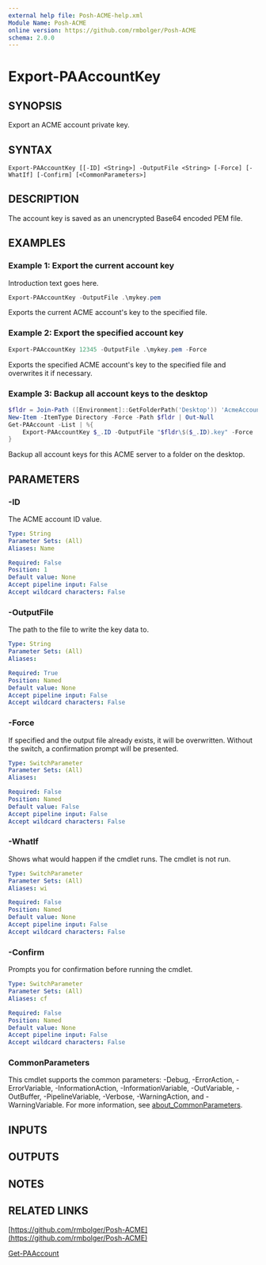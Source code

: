 ```yaml
---
external help file: Posh-ACME-help.xml
Module Name: Posh-ACME
online version: https://github.com/rmbolger/Posh-ACME
schema: 2.0.0
---
```


# Export-PAAccountKey

## SYNOPSIS

Export an ACME account private key.

## SYNTAX

```
Export-PAAccountKey [[-ID] <String>] -OutputFile <String> [-Force] [-WhatIf] [-Confirm] [<CommonParameters>]
```

## DESCRIPTION

The account key is saved as an unencrypted Base64 encoded PEM file.

## EXAMPLES

### Example 1: Export the current account key

Introduction text goes here.

```powershell
Export-PAAccountKey -OutputFile .\mykey.pem
```

Exports the current ACME account's key to the specified file.

### Example 2: Export the specified account key

```powershell
Export-PAAccountKey 12345 -OutputFile .\mykey.pem -Force
```

Exports the specified ACME account's key to the specified file and overwrites it if necessary.

### Example 3: Backup all account keys to the desktop

```powershell
$fldr = Join-Path ([Environment]::GetFolderPath('Desktop')) 'AcmeAccountKeys'
New-Item -ItemType Directory -Force -Path $fldr | Out-Null
Get-PAAccount -List | %{
    Export-PAAccountKey $_.ID -OutputFile "$fldr\$($_.ID).key" -Force
}
```

Backup all account keys for this ACME server to a folder on the desktop.

## PARAMETERS

### -ID
The ACME account ID value.

```yaml
Type: String
Parameter Sets: (All)
Aliases: Name

Required: False
Position: 1
Default value: None
Accept pipeline input: False
Accept wildcard characters: False
```

### -OutputFile
The path to the file to write the key data to.

```yaml
Type: String
Parameter Sets: (All)
Aliases:

Required: True
Position: Named
Default value: None
Accept pipeline input: False
Accept wildcard characters: False
```

### -Force
If specified and the output file already exists, it will be overwritten.
Without the switch, a confirmation prompt will be presented.

```yaml
Type: SwitchParameter
Parameter Sets: (All)
Aliases:

Required: False
Position: Named
Default value: False
Accept pipeline input: False
Accept wildcard characters: False
```

### -WhatIf
Shows what would happen if the cmdlet runs.
The cmdlet is not run.

```yaml
Type: SwitchParameter
Parameter Sets: (All)
Aliases: wi

Required: False
Position: Named
Default value: None
Accept pipeline input: False
Accept wildcard characters: False
```

### -Confirm
Prompts you for confirmation before running the cmdlet.

```yaml
Type: SwitchParameter
Parameter Sets: (All)
Aliases: cf

Required: False
Position: Named
Default value: None
Accept pipeline input: False
Accept wildcard characters: False
```

### CommonParameters
This cmdlet supports the common parameters: -Debug, -ErrorAction, -ErrorVariable, -InformationAction, -InformationVariable, -OutVariable, -OutBuffer, -PipelineVariable, -Verbose, -WarningAction, and -WarningVariable. For more information, see [about_CommonParameters](http://go.microsoft.com/fwlink/?LinkID=113216).

## INPUTS

## OUTPUTS

## NOTES

## RELATED LINKS

[https://github.com/rmbolger/Posh-ACME](https://github.com/rmbolger/Posh-ACME)

[Get-PAAccount]()
